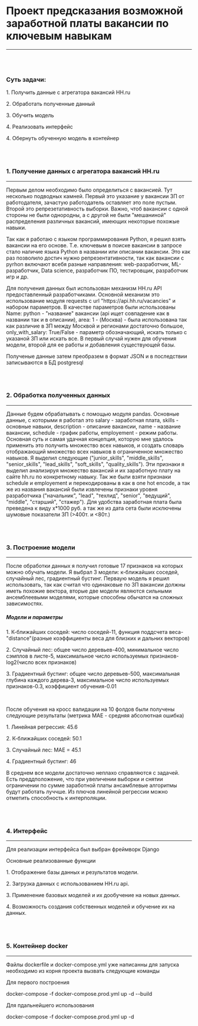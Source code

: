 <h1>Проект предсказания возможной заработной платы вакансии по ключевым навыкам</h1>
<hr>
</br>
</br>
<h3>Суть задачи:</h3>
<p>1. Получить данные с агрегатора вакансий HH.ru</p>
<p>2. Обработать полученные данный</p>
<p>3. Обучить модель</p>
<p>4. Реализовать интерфейс</p>
<p>4. Обернуть обученную модель в контейнер</p>
</br>
</br>
<h3>1. Получение данных с агрегатора вакансий HH.ru</h3>
<hr>
<p>Первым делом необходимо было определиться с вакансией. Тут несколько подводных камней. Первый это указание у вакансии ЗП от работодателя, зачастую работодатель оставляет это поле пустым. Второй это репрезетативность выборки. Важно, чтоб вакансии с одной стороны не были однородны, а с другой не были "мешаниной" распределения различных вакансий, имеющих некоторые похожые навыки.</p>
<p>Так как я работаю с языком программирования Python, я решил взять вакансии на его основе. Т.е. ключевым в поиске вакансии в запросе стало наличие языка Python в названии или описании вакансии. Это как раз позволило достич нужно репрезентативности, так как вакансии с pyrhon  включают всебя разные направления: web-разработчик, ML-разработчик, Data science, разработчик ПО, тестировщик, разработчик игр и др.</p>
<p>Для получения данных был использован механизм HH.ru API предоставленный разработчиками. Основной механизм это использование модуля requests с url "https://api.hh.ru/vacancies" и набором параметров. В качестве параметров были использованы Name: python - "название" вакансии (api ищет совпадение как в названии так и в описании), area: 1 - (Москва) - была использована так как различие в ЗП между Москвой и регионами достаточно большое, only_with_salary: True/False - параметр обозначающий, искать только с указаной ЗП или искать все. В первый случай нужен для обучения модели, второй для ее работы и добавления существующей базы.</p>
<p>Полученые данные затем преобразем в формат JSON  и в последствии записываются в БД postgresql</p>
</br>
</br>
<h3>2. Обработка полученных данных</h3>
<hr>
<p>Данные будем обрабатывать с помощью модуля pandas. Основные данные, с которыми я работал это salary - заработная плата, skills - основные навыки, description - описание вакансии, name - название вакансии, schedule - график работы, employement - режим работы. Основная суть и самая удачная концепция, которую мне удалось применить это получить множество всех навыков, и создать словарь отображающий множество всех навыков в ограниченное множество навыков. Я выделил следующие ("junior_skills", "middle_skills", "senior_skills", "lead_skills", "soft_skills", "quality_skills"). Эти признаки я выделил анализируя множество вакансий и их заработную плату на сайте hh.ru по конкретному навыку. Так же были взяти признаки schedule и employement и перекодированы в как в one hot encode, а так же из названия вакансий были извлечены признаки уровня разработчика ("начальник", "lead",  "техлид", "senior", "ведущий", "middle", "старший", "стажер"). Для удобства заработная плата была преведена к виду x*1000 руб. а так же из дата сета были исключены шумовые показатели ЗП (>400т. и <80т.)</p>
</br>
</br>
<h3>3. Построение модели</h3>
<hr>
<p>После обработки данных я получил готовые 17 признаков на которых можно обучать модели. Я выбрал 3 модели: к-ближайших соседей, случайный лес, градиентный бустинг. Перваую модель я решил использовать, так как считал что одинаковые по ЗП вакансии должны иметь похожие вектора, вторые две модели являются сильными ансемблеевыми моделями, которые способны обычатся на сложных зависимостях.</p>
<h5>Модели и параметры</h5>
<p>1. К-ближайших соседей: число соседей-11, функция поддсчета веса-"distance"(разные коэффициенты веса для близких и дальних векторов)</p>
<p>2. Случайный лес: общее число деревьев-400, минимальное число сэмплов в листе-5, максимальное число используемых признаков-log2(число всех признаков)</p>
<p>3. Градиентный бустинг: общее число деревьев-500, максимальная глубина каждого дерева-3, максимальное число используемых признаков-0.3, коэффициент обучения-0.01</p>
</br>
<p>После обучения на кросс валидации на 10 фолдов были получены следующие результаты (метрика MAE - средняя абсолютная ошибка)</p>
<p>1. Линейная регрессия: 45.6</p>
<p>2. К-ближайших соседей: 50.1</p>
<p>3. Случайный лес: МАЕ = 45.1</p>
<p>4. Градиентный бустинг: 46</p>
<p>В среднем все модели достаточно неплахо справляются с задачей. Есть преддположение, что при увеличении выборки и снятии ограничении по сумме заработной платы ансамблевые алгоритмы будут работать луччше. Из плючов линейной регрессии можно отметить способность к интерполяции.</p>
</br>
</br>
<h3>4. Интерфейс</h3>
<hr>
<p>Для реализации интерфейса был выбран фреймворк Django</p>
<p>Основные реализованные функции</p>
<p>1. Отображение базы данных и результатов модели.</p>
<p>2. Загрузка данных с использованием HH.ru api.</p>
<p>3. Применение базовых моделей и их дообучение на новых данных.</p>
<p>4. Возможность создания собственных моделей и обучение их на данных.</p>
</br>
</br>
<h3>5. Контейнер docker</h3>
<hr>
<p>Файлы dockerfile и docker-compose.yml уже написанны для запуска необходимо из корня проекта вызвать следующие команды</p>
<p>Для первого построения</p>
<p>docker-compose -f docker-compose.prod.yml up -d --build</p>
<p>Для пдальнейшего использования</p>
<p>docker-compose -f docker-compose.prod.yml up -d</p>

 
